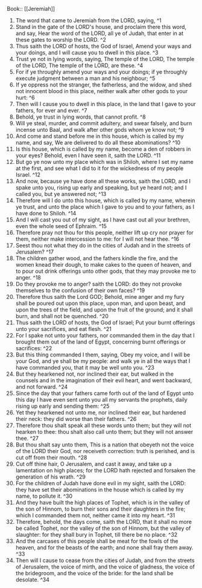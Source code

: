  Book:: [[Jeremiah]]
 1. The word that came to Jeremiah from the LORD, saying, ^1
 2. Stand in the gate of the LORD's house, and proclaim there this word, and say, Hear the word of the LORD, all ye of Judah, that enter in at these gates to worship the LORD. ^2
 3. Thus saith the LORD of hosts, the God of Israel, Amend your ways and your doings, and I will cause you to dwell in this place. ^3
 4. Trust ye not in lying words, saying, The temple of the LORD, The temple of the LORD, The temple of the LORD, are these. ^4
 5. For if ye throughly amend your ways and your doings; if ye throughly execute judgment between a man and his neighbour; ^5
 6. If ye oppress not the stranger, the fatherless, and the widow, and shed not innocent blood in this place, neither walk after other gods to your hurt: ^6
 7. Then will I cause you to dwell in this place, in the land that I gave to your fathers, for ever and ever. ^7
 8. Behold, ye trust in lying words, that cannot profit. ^8
 9. Will ye steal, murder, and commit adultery, and swear falsely, and burn incense unto Baal, and walk after other gods whom ye know not; ^9
 10. And come and stand before me in this house, which is called by my name, and say, We are delivered to do all these abominations? ^10
 11. Is this house, which is called by my name, become a den of robbers in your eyes? Behold, even I have seen it, saith the LORD. ^11
 12. But go ye now unto my place which was in Shiloh, where I set my name at the first, and see what I did to it for the wickedness of my people Israel. ^12
 13. And now, because ye have done all these works, saith the LORD, and I spake unto you, rising up early and speaking, but ye heard not; and I called you, but ye answered not; ^13
 14. Therefore will I do unto this house, which is called by my name, wherein ye trust, and unto the place which I gave to you and to your fathers, as I have done to Shiloh. ^14
 15. And I will cast you out of my sight, as I have cast out all your brethren, even the whole seed of Ephraim. ^15
 16. Therefore pray not thou for this people, neither lift up cry nor prayer for them, neither make intercession to me: for I will not hear thee. ^16
 17. Seest thou not what they do in the cities of Judah and in the streets of Jerusalem? ^17
 18. The children gather wood, and the fathers kindle the fire, and the women knead their dough, to make cakes to the queen of heaven, and to pour out drink offerings unto other gods, that they may provoke me to anger. ^18
 19. Do they provoke me to anger? saith the LORD: do they not provoke themselves to the confusion of their own faces? ^19
 20. Therefore thus saith the Lord GOD; Behold, mine anger and my fury shall be poured out upon this place, upon man, and upon beast, and upon the trees of the field, and upon the fruit of the ground; and it shall burn, and shall not be quenched. ^20
 21. Thus saith the LORD of hosts, the God of Israel; Put your burnt offerings unto your sacrifices, and eat flesh. ^21
 22. For I spake not unto your fathers, nor commanded them in the day that I brought them out of the land of Egypt, concerning burnt offerings or sacrifices: ^22
 23. But this thing commanded I them, saying, Obey my voice, and I will be your God, and ye shall be my people: and walk ye in all the ways that I have commanded you, that it may be well unto you. ^23
 24. But they hearkened not, nor inclined their ear, but walked in the counsels and in the imagination of their evil heart, and went backward, and not forward. ^24
 25. Since the day that your fathers came forth out of the land of Egypt unto this day I have even sent unto you all my servants the prophets, daily rising up early and sending them: ^25
 26. Yet they hearkened not unto me, nor inclined their ear, but hardened their neck: they did worse than their fathers. ^26
 27. Therefore thou shalt speak all these words unto them; but they will not hearken to thee: thou shalt also call unto them; but they will not answer thee. ^27
 28. But thou shalt say unto them, This is a nation that obeyeth not the voice of the LORD their God, nor receiveth correction: truth is perished, and is cut off from their mouth. ^28
 29. Cut off thine hair, O Jerusalem, and cast it away, and take up a lamentation on high places; for the LORD hath rejected and forsaken the generation of his wrath. ^29
 30. For the children of Judah have done evil in my sight, saith the LORD: they have set their abominations in the house which is called by my name, to pollute it. ^30
 31. And they have built the high places of Tophet, which is in the valley of the son of Hinnom, to burn their sons and their daughters in the fire; which I commanded them not, neither came it into my heart. ^31
 32. Therefore, behold, the days come, saith the LORD, that it shall no more be called Tophet, nor the valley of the son of Hinnom, but the valley of slaughter: for they shall bury in Tophet, till there be no place. ^32
 33. And the carcases of this people shall be meat for the fowls of the heaven, and for the beasts of the earth; and none shall fray them away. ^33
 34. Then will I cause to cease from the cities of Judah, and from the streets of Jerusalem, the voice of mirth, and the voice of gladness, the voice of the bridegroom, and the voice of the bride: for the land shall be desolate. ^34
